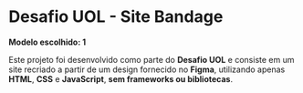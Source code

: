 # Desafio UOL - Site Bandage

**Modelo escolhido: 1**

Este projeto foi desenvolvido como parte do **Desafio UOL** e consiste em um site recriado a partir de um design fornecido no **Figma**, utilizando apenas **HTML**, **CSS** e **JavaScript**, **sem frameworks ou bibliotecas**.

